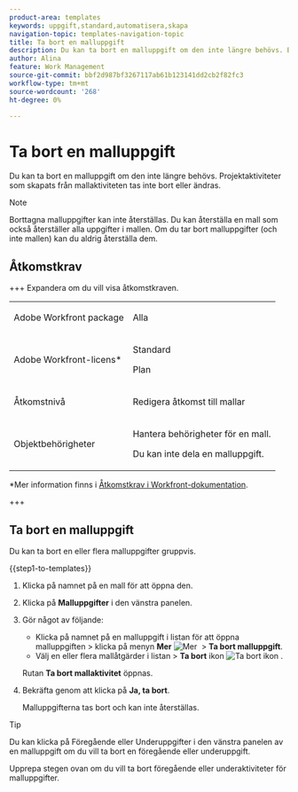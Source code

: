 ```yaml
---
product-area: templates
keywords: uppgift,standard,automatisera,skapa
navigation-topic: templates-navigation-topic
title: Ta bort en malluppgift
description: Du kan ta bort en malluppgift om den inte längre behövs. Borttagna malluppgifter kan inte återställas. Projektaktiviteter som skapats från mallaktiviteten tas inte bort eller ändras.
author: Alina
feature: Work Management
source-git-commit: bbf2d987bf3267117ab61b123141dd2cb2f82fc3
workflow-type: tm+mt
source-wordcount: '268'
ht-degree: 0%

---
```


# Ta bort en malluppgift

Du kan ta bort en malluppgift om den inte längre behövs. Projektaktiviteter som skapats från mallaktiviteten tas inte bort eller ändras.

>[!NOTE]
>
>Borttagna malluppgifter kan inte återställas. Du kan återställa en mall som också återställer alla uppgifter i mallen. Om du tar bort malluppgifter (och inte mallen) kan du aldrig återställa dem.


## Åtkomstkrav

+++ Expandera om du vill visa åtkomstkraven. 

<table style="table-layout:auto"> 
 <col> 
 <col> 
 <tbody> 
  <tr> 
   <td role="rowheader"><p>Adobe Workfront package</p></td> 
   <td> <p>Alla</p> </td> 
  </tr> 
  <tr> 
   <td role="rowheader"><p>Adobe Workfront-licens*</p></td> 
   <td> <p>Standard </p>
   <p>Plan </p> </td> 
  </tr> 
  <tr> 
   <td role="rowheader"><p>Åtkomstnivå</p></td> 
   <td> <p>Redigera åtkomst till mallar</p>  </td> 
  </tr> 
  <tr> 
   <td role="rowheader"><p>Objektbehörigheter</p> </td> 
   <td> <p>Hantera behörigheter för en mall.</p> <p>Du kan inte dela en malluppgift.</p> </td> 
  </tr> 
 </tbody> 
</table>

*Mer information finns i [Åtkomstkrav i Workfront-dokumentation](/help/quicksilver/administration-and-setup/add-users/access-levels-and-object-permissions/access-level-requirements-in-documentation.md).

+++

## Ta bort en malluppgift

Du kan ta bort en eller flera malluppgifter gruppvis.

{{step1-to-templates}}

1. Klicka på namnet på en mall för att öppna den.
1. Klicka på **Malluppgifter** i den vänstra panelen.
1. Gör något av följande:
   * Klicka på namnet på en malluppgift i listan för att öppna malluppgiften > klicka på menyn **Mer** ![Mer &#x200B;](assets/more-icon.png) > **Ta bort malluppgift**.
   * Välj en eller flera mallåtgärder i listan > **Ta bort** ikon ![Ta bort ikon](assets/delete.png) .

   Rutan **Ta bort mallaktivitet** öppnas.
1. Bekräfta genom att klicka på **Ja, ta bort**.

   Malluppgifterna tas bort och kan inte återställas.

>[!TIP]
>
>Du kan klicka på Föregående eller Underuppgifter i den vänstra panelen av en malluppgift om du vill ta bort en föregående eller underuppgift.
>
>Upprepa stegen ovan om du vill ta bort föregående eller underaktiviteter för malluppgifter.




